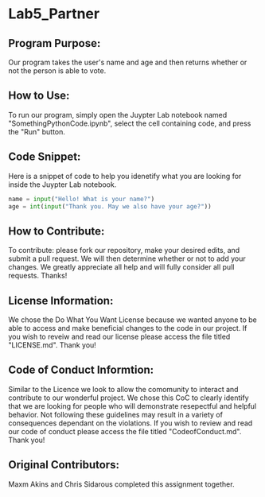 # Lab5_Partner

## Program Purpose:
Our program takes the user's name and age and then returns whether or not the person is able to vote. 

## How to Use:
To run our program, simply open the Juypter Lab notebook named "SomethingPythonCode.ipynb", select the cell containing code, and press the "Run" button. 

## Code Snippet: 
Here is a snippet of code to help you idenetify what you are looking for inside the Juypter Lab notebook.

``` python
name = input("Hello! What is your name?")
age = int(input("Thank you. May we also have your age?"))
```

## How to Contribute:
To contribute: please fork our repository, make your desired edits, and submit a pull request. We will then determine whether or not to add your changes. We greatly appreciate all help and will fully consider all pull requests. Thanks!

## License Information: 
We chose the Do What You Want License because we wanted anyone to be able to access and make beneficial changes to the code in our project. If you wish to reveiw and read our license please access the file titled "LICENSE.md". Thank you!

## Code of Conduct Informtion:
Similar to the Licence we look to allow the comomunity to interact and contribute to our wonderful project. We chose this CoC to clearly identify that we are looking for people who will demonstrate resepectful and helpful behavior. Not following these guidelines may result in a variety of consequences dependant on the violations. If you wish to review and read our code of conduct please access the file titled "CodeofConduct.md". Thank you!

## Original Contributors:
Maxm Akins and Chris Sidarous completed this assignment together. 